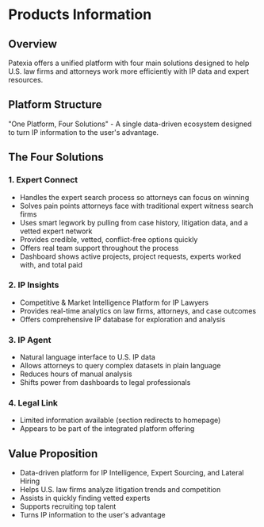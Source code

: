# Products Information

## Overview
Patexia offers a unified platform with four main solutions designed to help U.S. law firms and attorneys work more efficiently with IP data and expert resources.

## Platform Structure
"One Platform, Four Solutions" - A single data-driven ecosystem designed to turn IP information to the user's advantage.

## The Four Solutions

### 1. Expert Connect
- Handles the expert search process so attorneys can focus on winning
- Solves pain points attorneys face with traditional expert witness search firms
- Uses smart legwork by pulling from case history, litigation data, and a vetted expert network
- Provides credible, vetted, conflict-free options quickly
- Offers real team support throughout the process
- Dashboard shows active projects, project requests, experts worked with, and total paid

### 2. IP Insights
- Competitive & Market Intelligence Platform for IP Lawyers
- Provides real-time analytics on law firms, attorneys, and case outcomes
- Offers comprehensive IP database for exploration and analysis

### 3. IP Agent
- Natural language interface to U.S. IP data
- Allows attorneys to query complex datasets in plain language
- Reduces hours of manual analysis
- Shifts power from dashboards to legal professionals

### 4. Legal Link
- Limited information available (section redirects to homepage)
- Appears to be part of the integrated platform offering

## Value Proposition
- Data-driven platform for IP Intelligence, Expert Sourcing, and Lateral Hiring
- Helps U.S. law firms analyze litigation trends and competition
- Assists in quickly finding vetted experts
- Supports recruiting top talent
- Turns IP information to the user's advantage
